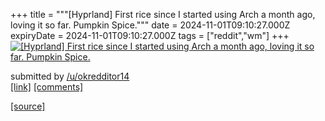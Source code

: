 +++
title = """[Hyprland] First rice since I started using Arch a month ago, loving it so far. Pumpkin Spice."""
date = 2024-11-01T09:10:27.000Z
expiryDate = 2024-11-01T09:10:27.000Z
tags = ["reddit","wm"]
+++
[![[Hyprland] First rice since I started using Arch a month ago, loving it so far. Pumpkin Spice.](https://b.thumbs.redditmedia.com/sewROP-JIgUrQV6qtKpNBrCN3kbVF8OH4J40bEZrBWk.jpg "[Hyprland] First rice since I started using Arch a month ago, loving it so far. Pumpkin Spice.")](https://www.reddit.com/r/unixporn/comments/1gh16x1/hyprland_first_rice_since_i_started_using_arch_a/)

submitted by [/u/okredditor14](https://www.reddit.com/user/okredditor14)  
[\[link\]](https://www.reddit.com/gallery/1gh16x1) [\[comments\]](https://www.reddit.com/r/unixporn/comments/1gh16x1/hyprland_first_rice_since_i_started_using_arch_a/)

[[source]](https://www.reddit.com/r/unixporn/comments/1gh16x1/hyprland_first_rice_since_i_started_using_arch_a/)
